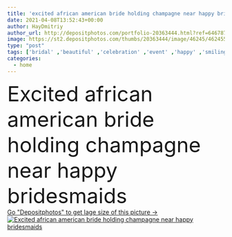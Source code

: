 ```yaml
---
title: 'excited african american bride holding champagne near happy bridesmaids'
date: 2021-04-08T13:52:43+00:00
author: HayDmitriy
author_url: http://depositphotos.com/portfolio-20363444.html?ref=64678756
image: https://st2.depositphotos.com/thumbs/20363444/image/46245/462455398/api_thumb_450.jpg?forcejpeg=true
type: "post"
tags: ['bridal' ,'beautiful' ,'celebration' ,'event' ,'happy' ,'smiling' ,'people' ,'women' ,'cheerful' ,'caucasian' ,'friendship' ,'drink' ,'emotion' ,'pretty' ,'home' ,'elegant' ,'wedding' ,'bride' ,'beverage' ,'joyful' ,'together' ,'friends' ,'indoors' ,'champagne' ,'alcohol' ,'charming' ,'attractive' ,'glasses' ,'positive' ,'bedroom' ,'pleased' ,'laugh' ,'excited' ,'relationship' ,'multicultural' ,'dresses' ,'multiethnic' ,'interracial' ,'bridesmaids' ,'copy space' ,'young adult' ,'black woman' ,'african american' ,'looking away' ,'Open Mouth' ]
categories: 
  - home
---
```

<div aling="center">
            <font size="60"> Excited african american bride holding champagne near happy bridesmaids</font>   
</div>
<div>
    <a href='https://depositphotos.com/462455398/stock-photo-excited-african-american-bride-holding.html?ref=64678756' target=_blank > Go "Depositphotos" to get lage size of this picture ->
        <img href='https://depositphotos.com/462455398/stock-photo-excited-african-american-bride-holding.html?ref=64678756' src='https://st2.depositphotos.com/20363444/46245/i/950/depositphotos_462455398-stock-photo-excited-african-american-bride-holding.jpg?forcejpeg=true' alt='Excited african american bride holding champagne near happy bridesmaids' >
    </a>
</div>
